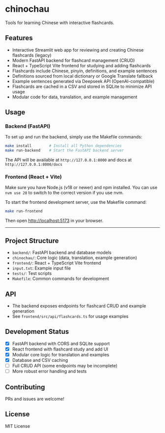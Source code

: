 # chinochau

Tools for learning Chinese with interactive flashcards.

## Features
- Interactive Streamlit web app for reviewing and creating Chinese flashcards (legacy)
- Modern FastAPI backend for flashcard management (CRUD)
- React + TypeScript Vite frontend for studying and adding flashcards
- Flashcards include Chinese, pinyin, definitions, and example sentences
- Definitions sourced from local dictionary or Google Translate fallback
- Example sentences generated via Deepseek API (OpenAI-compatible)
- Flashcards are cached in a CSV and stored in SQLite to minimize API usage
- Modular code for data, translation, and example management

## Usage


### Backend (FastAPI)
To set up and run the backend, simply use the Makefile commands:

```sh
make install        # Install all Python dependencies
make run-backend    # Start the FastAPI backend server
```
The API will be available at `http://127.0.0.1:8000` and docs at `http://127.0.0.1:8000/docs`


### Frontend (React + Vite)
Make sure you have Node.js (v18 or newer) and npm installed. You can use `nvm use 20` to switch to the correct version if you use nvm.

To start the frontend development server, use the Makefile command:

```sh
make run-frontend
```
Then open [http://localhost:5173](http://localhost:5173) in your browser.


---

## Project Structure
- `backend/`: FastAPI backend and database models
- `chinochau/`: Core logic (data, translation, example generation)
- `frontend/`: React + TypeScript Vite frontend
- `input.txt`: Example input file
- `tests/`: Test scripts
- `Makefile`: Common commands for development

## API
- The backend exposes endpoints for flashcard CRUD and example generation
- See `frontend/src/api/flashcards.ts` for usage examples

## Development Status
- [x] FastAPI backend with CORS and SQLite support
- [x] React frontend with flashcard study and add UI
- [x] Modular core logic for translation and examples
- [x] Database and CSV caching
- [ ] Full CRUD API (some endpoints may be incomplete)
- [ ] More robust error handling and tests

## Contributing
PRs and issues are welcome!

## License
MIT License
